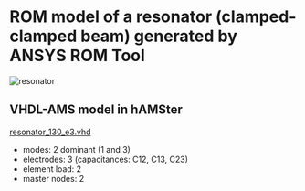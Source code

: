 # ROM model of a resonator (clamped-clamped beam) generated by ANSYS ROM Tool 

![resonator]()

## VHDL-AMS model in hAMSter

[resonator_130_e3.vhd](https://github.com/Kolchuzhin/LMGT_MEMS_component_library/blob/master/resonator/resonator_130_e3/resonator_130_e3.vhd)

* modes: 2 dominant (1 and 3)
* electrodes: 3 (capacitances: C12, C13, C23)
* element load: 2
* master nodes: 2
